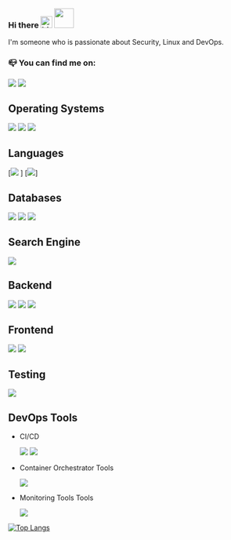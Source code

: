 ### Hi there <img src="https://user-images.githubusercontent.com/1303154/88677602-1635ba80-d120-11ea-84d8-d263ba5fc3c0.gif" width="24px" alt="hi"> <img src="https://media.giphy.com/media/WUlplcMpOCEmTGBtBW/giphy.gif" width="40">

I'm someone who is passionate about Security, Linux and DevOps.


### :mailbox_closed: You can find me on:
[<img src="https://img.shields.io/badge/linkedin-%230077B5.svg?&style=for-the-badge&logo=linkedin&logoColor=white" />](https://www.linkedin.com/in/USERNAME/) 
[<img src="https://img.shields.io/badge/medium-%2312100E.svg?&style=for-the-badge&logo=medium&logoColor=white" />](https://medium.com/USERNAME)


## Operating Systems

<p float="left">
  <img src="https://img.shields.io/badge/Cent%20OS-262577?style=for-the-badge&logo=CentOS&logoColor=white"/>  
  <img src="https://img.shields.io/badge/Debian-A81D33?style=for-the-badge&logo=debian&logoColor=white"/>
  <img src="https://img.shields.io/badge/Arch_Linux-1793D1?style=for-the-badge&logo=arch-linux&logoColor=white"/>
</p>

## Languages

  [<img src="https://img.shields.io/badge/Python-FFD43B?style=for-the-badge&logo=python&logoColor=blue"/>  ]
  [<img src="https://img.shields.io/badge/JavaScript-323330?style=for-the-badge&logo=javascript&logoColor=F7DF1E"/>]

## Databases

  <img src="https://img.shields.io/badge/MongoDB-4EA94B?style=for-the-badge&logo=mongodb&logoColor=white"/>  
  <img src="https://img.shields.io/badge/MySQL-005C84?style=for-the-badge&logo=mysql&logoColor=white"/>
  <img src="https://img.shields.io/badge/PostgreSQL-316192?style=for-the-badge&logo=postgresql&logoColor=white"/>

## Search Engine
  <img src="https://img.shields.io/badge/Elastic_Search-005571?style=for-the-badge&logo=elasticsearch&logoColor=white"/>  

## Backend
  <img src="https://img.shields.io/badge/Node.js-339933?style=for-the-badge&logo=nodedotjs&logoColor=white"/>  
  <img src="https://img.shields.io/badge/Express.js-000000?style=for-the-badge&logo=express&logoColor=white"/>
  <img src="https://img.shields.io/badge/Flask-000000?style=for-the-badge&logo=flask&logoColor=white"/>


## Frontend
  <img src="https://img.shields.io/badge/React-20232A?style=for-the-badge&logo=react&logoColor=61DAFB"/>  
  <img src="https://img.shields.io/badge/Redux-593D88?style=for-the-badge&logo=redux&logoColor=white"/>

## Testing
<img src="https://img.shields.io/badge/Jest-C21325?style=for-the-badge&logo=jest&logoColor=white"/>


## DevOps Tools

- CI/CD

  <img src="https://img.shields.io/badge/Jenkins-D24939?style=for-the-badge&logo=Jenkins&logoColor=white"/>  
  <img src="https://img.shields.io/badge/GitHub_Actions-2088FF?style=for-the-badge&logo=github-actions&logoColor=white"/>

- Container Orchestrator Tools

  <img src="https://img.shields.io/badge/kubernetes-326ce5.svg?&style=for-the-badge&logo=kubernetes&logoColor=white"/>  

- Monitoring Tools Tools

  <img src="https://img.shields.io/badge/Prometheus-000000?style=for-the-badge&logo=prometheus&labelColor=000000"/>  




[![Top Langs](https://github-readme-stats.vercel.app/api/top-langs/?username=rafaelpfr&hide=css,html,scss)](https://github.com/anuraghazra/github-readme-stats)


